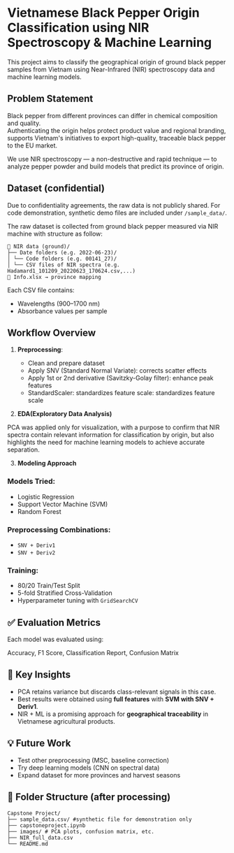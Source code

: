 # Vietnamese Black Pepper Origin Classification using NIR Spectroscopy & Machine Learning

This project aims to classify the geographical origin of ground black pepper samples from Vietnam using Near-Infrared (NIR) spectroscopy data and machine learning models.

## Problem Statement

Black pepper from different provinces can differ in chemical composition and quality.  
Authenticating the origin helps protect product value and regional branding, supports Vietnam's initiatives to export high-quality, traceable black pepper to the EU market.

We use NIR spectroscopy — a non-destructive and rapid technique — to analyze pepper powder and build models that predict its province of origin.

## Dataset (confidential)
Due to confidentiality agreements, the raw data is not publicly shared. For code demonstration, synthetic demo files are included under `/sample_data/`.

The raw dataset is collected from ground black pepper measured via NIR machine with structure as follow:
```
📁 NIR data (ground)/
├── Date folders (e.g. 2022-06-23)/
│ └── Code folders (e.g. 00141_27)/
│ └── CSV files of NIR spectra (e.g. Hadamard1_101209_20220623_170624.csv,...)
📄 Info.xlsx → province mapping
```


Each CSV file contains:
- Wavelengths (900–1700 nm)
- Absorbance values per sample


## Workflow Overview

1. **Preprocessing**:  
   - Clean and prepare dataset
   - Apply SNV (Standard Normal Variate): corrects scatter effects
   - Apply 1st or 2nd derivative (Savitzky-Golay filter): enhance peak features
   - StandardScaler: standardizes feature scale: standardizes feature scale
    
2. **EDA(Exploratory Data Analysis)**

PCA was applied only for visualization, with a purpose to confirm that NIR spectra contain relevant information for classification by origin, but also highlights the need for machine learning models to achieve accurate separation.

3. **Modeling Approach**

### Models Tried:
- Logistic Regression
- Support Vector Machine (SVM)
- Random Forest

### Preprocessing Combinations:
- `SNV + Deriv1`
- `SNV + Deriv2`

### Training:
- 80/20 Train/Test Split
- 5-fold Stratified Cross-Validation
- Hyperparameter tuning with `GridSearchCV`

## ✅ Evaluation Metrics

Each model was evaluated using:

Accuracy, F1 Score, Classification Report, Confusion Matrix

## 🎯 Key Insights

- PCA retains variance but discards class-relevant signals in this case.
- Best results were obtained using **full features** with **SVM with SNV + Deriv1**.
- NIR + ML is a promising approach for **geographical traceability** in Vietnamese agricultural products.

## 💡 Future Work

- Test other preprocessing (MSC, baseline correction)
- Try deep learning models (CNN on spectral data)
- Expand dataset for more provinces and harvest seasons

## 📂 Folder Structure (after processing)
```
Capstone Project/
├── sample_data.csv/ #synthetic file for demonstration only
├── capstoneproject.ipynb
├── images/ # PCA plots, confusion matrix, etc.
├── NIR_full_data.csv
└── README.md
```
